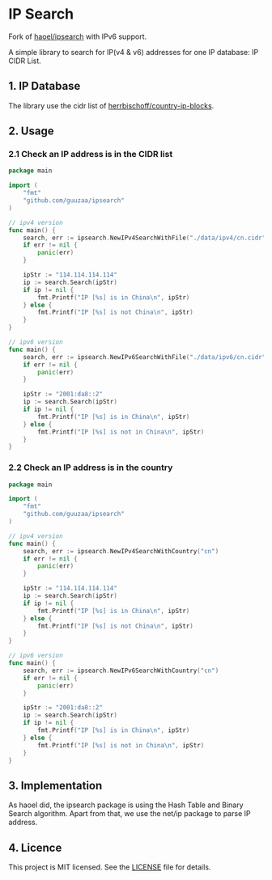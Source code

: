 # IP Search

Fork of [haoel/ipsearch](https://github.com/haoel/ipsearch) with IPv6 support.

A simple library to search for IP(v4 & v6) addresses for one IP database: IP CIDR List.

## 1. IP Database

The library use the cidr list of [herrbischoff/country-ip-blocks](https://github.com/herrbischoff/country-ip-blocks).

## 2. Usage

### 2.1 Check an IP address is in the CIDR list

```go
package main

import (
	"fmt"
	"github.com/guuzaa/ipsearch"
)

// ipv4 version
func main() {
	search, err := ipsearch.NewIPv4SearchWithFile("./data/ipv4/cn.cidr")
	if err != nil {
		panic(err)
	}

	ipStr := "114.114.114.114"
	ip := search.Search(ipStr)
	if ip != nil {
		fmt.Printf("IP [%s] is in China\n", ipStr)
	} else {
		fmt.Printf("IP [%s] is not China\n", ipStr)
	}
}

// ipv6 version
func main() {
	search, err := ipsearch.NewIPv6SearchWithFile("./data/ipv6/cn.cidr")
	if err != nil {
		panic(err)
	}

	ipStr := "2001:da8::2"
	ip := search.Search(ipStr)
	if ip != nil {
		fmt.Printf("IP [%s] is in China\n", ipStr)
	} else {
		fmt.Printf("IP [%s] is not in China\n", ipStr)
	}
}

```

### 2.2 Check an IP address is in the country

```go
package main

import (
	"fmt"
	"github.com/guuzaa/ipsearch"
)

// ipv4 version
func main() {
	search, err := ipsearch.NewIPv4SearchWithCountry("cn")
	if err != nil {
		panic(err)
	}

	ipStr := "114.114.114.114"
	ip := search.Search(ipStr)
	if ip != nil {
		fmt.Printf("IP [%s] is in China\n", ipStr)
	} else {
		fmt.Printf("IP [%s] is not China\n", ipStr)
	}
}

// ipv6 version
func main() {
	search, err := ipsearch.NewIPv6SearchWithCountry("cn")
	if err != nil {
		panic(err)
	}

	ipStr := "2001:da8::2"
	ip := search.Search(ipStr)
	if ip != nil {
		fmt.Printf("IP [%s] is in China\n", ipStr)
	} else {
		fmt.Printf("IP [%s] is not in China\n", ipStr)
	}
}
```

## 3. Implementation

As haoel did, the ipsearch package is using the Hash Table and Binary Search algorithm.
Apart from that, we use the net/ip package to parse IP address.

## 4. Licence

This project is MIT licensed.
See the [LICENSE](./LICENSE.txt) file for details.